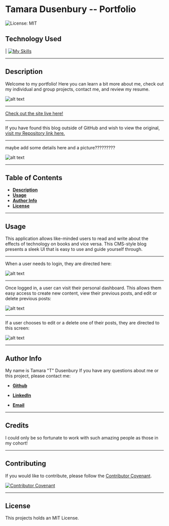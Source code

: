 # Tamara Dusenbury -- Portfolio
![License: MIT](https://img.shields.io/badge/License-MIT-yellow.svg)

## Technology Used 

| [![My Skills](https://skillicons.dev/icons?i=react,webpack,tailwind,heroku,html,js,nodejs,vscode,github&theme=light)](https://skillicons.dev) 


-------------------------------------------------------------------------------------------------------------------------------------------------------------------------------------------
## Description 

Welcome to my portfolio! Here you can learn a bit more about me, check out my individual and group projects, contact me, and review my resume. 

![alt text]()

---------------------------------------------------------------------------------------------------------------------------------------------

[Check out the site live here!]( https://tdusenbury.github.io/Portfolio-tdusenbury/)

-------------------------------------------------------------------------------------------------------------------------------------------------------------------------------------------

If you have found this blog outside of GitHub and wish to view the original, [visit my Repository link here.](https://github.com/tdusenbury/Portfolio-tdusenbury)


-------------------------------------------------------------------------------------------------------------------------------------------------------------------------------------------

maybe add some details here and a picture?????????



![alt text]()


-------------------------------------------------------------------------------------------------------------------------------------------------------------------------------------------




## Table of Contents

  - [**Description**](#description)
  - [**Usage**](#usage)
  - [**Author Info**](#author-info)
  - [**License**](#license)


-------------------------------------------------------------------------------------------------------------------------------------------------------------------------------------------
## Usage 

This application allows like-minded users to read and write about the effects of technology on books and vice versa. This CMS-style blog presents a sleek UI that is easy to use and guide yourself through.
*************
When a user needs to login, they are directed here:

![alt text](./img/Signup.PNG)

****************
Once logged in, a user can visit their personal dashboard. This allows them easy access to create new content, view their previous posts, and edit or delete previous posts:

![alt text](./img/Dashboard.PNG)

*****************
If a user chooses to edit or a delete one of their posts, they are directed to this screen:

![alt text](./img/Edit.PNG)

-------------------------------------------------------------------------------------------------------------------------------------------------------------------------------------------

## Author Info
My name is Tamara "T" Dusenbury
If you have any questions about me or this project, please contact me:
  
- [**Github**](https://github.com/tdusenbury)

- [**LinkedIn**](https://linkedin.com/in/tamara-dusenbury-02ab8591)

- [**Email**](mailto:tamara.dusenbury@gmail.com)


-------------------------------------------------------------------------------------------------------------------------------------------------------------------------------------------
## Credits

I could only be so fortunate to work with such amazing people as those in my cohort!

-------------------------------------------------------------------------------------------------------------------------------------------------------------------------------------------

## Contributing

If you would like to contribute, please follow the [Contributor Covenant](https://www.contributor-covenant.org/).

[![Contributor Covenant](https://img.shields.io/badge/Contributor%20Covenant-2.1-4baaaa.svg)](code_of_conduct.md)

-------------------------------------------------------------------------------------------------------------------------------------------------------------------------------------------

## License

This projects holds an MIT License.